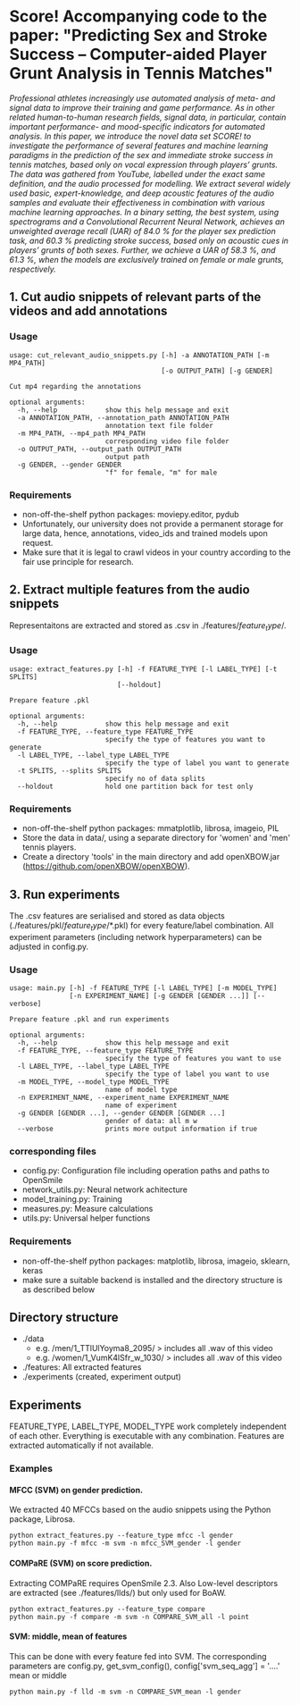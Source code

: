 # Score! Accompanying code to the paper: "Predicting Sex and Stroke Success – Computer-aided Player Grunt Analysis in Tennis Matches"

*Professional athletes increasingly use automated analysis of meta- and signal data to improve their training and game performance. As in other related human-to-human research fields, signal data, in particular, contain important performance- and mood-specific indicators for automated analysis. In this paper, we introduce the novel data set SCORE! to investigate the performance of several features and machine learning paradigms in the prediction of the sex and immediate stroke success in tennis matches, based only on vocal expression through players’ grunts. The data was gathered from YouTube, labelled under the exact same definition, and the audio processed for modelling. We extract several widely used basic, expert-knowledge, and deep acoustic features of the audio samples and evaluate their effectiveness in combination with various machine learning approaches. In a binary setting, the best system, using spectrograms and a Convolutional Recurrent Neural Network, achieves an unweighted average recall (UAR) of 84.0 % for the player sex prediction task, and 60.3 % predicting stroke success, based only on acoustic cues in players’ grunts of both sexes. Further, we achieve a UAR of 58.3 %, and 61.3 %, when the models are exclusively trained on female or male grunts, respectively.*

## 1. Cut audio snippets of relevant parts of the videos and add annotations

### Usage
```
usage: cut_relevant_audio_snippets.py [-h] -a ANNOTATION_PATH [-m MP4_PATH]
                                      [-o OUTPUT_PATH] [-g GENDER]

Cut mp4 regarding the annotations

optional arguments:
  -h, --help            show this help message and exit
  -a ANNOTATION_PATH, --annotation_path ANNOTATION_PATH
                        annotation text file folder
  -m MP4_PATH, --mp4_path MP4_PATH
                        corresponding video file folder
  -o OUTPUT_PATH, --output_path OUTPUT_PATH
                        output path
  -g GENDER, --gender GENDER
                        "f" for female, "m" for male
```
### Requirements
- non-off-the-shelf python packages: moviepy.editor, pydub
- Unfortunately, our university does not provide a permanent storage for large data, hence, annotations, video_ids and trained models upon request.
- Make sure that it is legal to crawl videos in your country according to the fair use principle for research.

## 2. Extract multiple features from the audio snippets
Representaitons are extracted and stored as .csv in ./features/$feature_type$/. 
### Usage
```
usage: extract_features.py [-h] -f FEATURE_TYPE [-l LABEL_TYPE] [-t SPLITS]
                           [--holdout]

Prepare feature .pkl

optional arguments:
  -h, --help            show this help message and exit
  -f FEATURE_TYPE, --feature_type FEATURE_TYPE
                        specify the type of features you want to generate
  -l LABEL_TYPE, --label_type LABEL_TYPE
                        specify the type of label you want to generate
  -t SPLITS, --splits SPLITS
                        specify no of data splits
  --holdout             hold one partition back for test only
```
### Requirements
- non-off-the-shelf python packages: mmatplotlib, librosa, imageio, PIL
- Store the data in data/, using a separate directory for 'women' and 'men' tennis players.
- Create a directory 'tools' in the main directory and add openXBOW.jar (https://github.com/openXBOW/openXBOW).


## 3. Run experiments
The .csv features are serialised and stored as data objects (./features/pkl/$feature_type$/\*.pkl) for every feature/label combination. All experiment parameters (including network hyperparameters) can be adjusted in config.py.
### Usage
```
usage: main.py [-h] -f FEATURE_TYPE [-l LABEL_TYPE] [-m MODEL_TYPE]
               [-n EXPERIMENT_NAME] [-g GENDER [GENDER ...]] [--verbose]

Prepare feature .pkl and run experiments

optional arguments:
  -h, --help            show this help message and exit
  -f FEATURE_TYPE, --feature_type FEATURE_TYPE
                        specify the type of features you want to use
  -l LABEL_TYPE, --label_type LABEL_TYPE
                        specify the type of label you want to use
  -m MODEL_TYPE, --model_type MODEL_TYPE
                        name of model type
  -n EXPERIMENT_NAME, --experiment_name EXPERIMENT_NAME
                        name of experiment
  -g GENDER [GENDER ...], --gender GENDER [GENDER ...]
                        gender of data: all m w
  --verbose             prints more output information if true
```
### corresponding files
- config.py: Configuration file including operation paths and paths to OpenSmile
- network_utils.py: Neural network achitecture
- model_training.py: Training
- measures.py: Measure calculations
- utils.py: Universal helper functions

### Requirements
- non-off-the-shelf python packages: matplotlib, librosa, imageio, sklearn, keras
- make sure a suitable backend is installed and the directory structure is as described below

## Directory structure
- ./data
  - e.g. /men/1_TTlUlYoyma8_2095/ > includes all .wav of this video
  - e.g. /women/1_VumK4lSfr_w_1030/ > includes all .wav of this video
- ./features: All extracted features
- ./experiments (created, experiment output)

## Experiments
FEATURE_TYPE, LABEL_TYPE, MODEL_TYPE work completely independent of each other. Everything is executable with any combination. Features are extracted automatically if not available.

### Examples
#### MFCC (SVM) on gender prediction.
We extracted 40 MFCCs based on the audio snippets using the Python package, Librosa. 
 ```
 python extract_features.py --feature_type mfcc -l gender
 python main.py -f mfcc -m svm -n mfcc_SVM_gender -l gender 
 ```
#### COMPaRE (SVM) on score prediction.
Extracting COMPaRE requires OpenSmile 2.3. Also Low-level descriptors are extracted (see ./features/llds/) but only used for BoAW.
```
python extract_features.py --feature_type compare
python main.py -f compare -m svm -n COMPARE_SVM_all -l point
```
#### SVM: middle, mean of features
This can be done with every feature fed into SVM. The corresponding parameters are config.py, get_svm_config(), config['svm_seq_agg'] = '....' mean or middle
```
python main.py -f lld -m svm -n COMPARE_SVM_mean -l gender 
```
